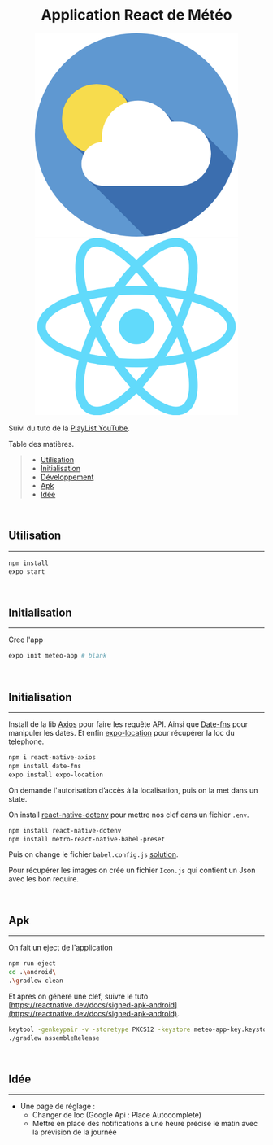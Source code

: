 <h1 align="center">Application React de Météo</h1>

<p align="center">
    <a target="_blank"><img src="./assets/meteo-logo.png" width="400"></a>
    <a target="_blank"><img src="./assets/react-icon.svg.png" width="400"></a>
</p>

Suivi du tuto de la [PlayList YouTube](https://youtu.be/jte3AQRPj_8).


Table des matières.
> * [Utilisation](#Utilisation)
> * [Initialisation](#Initialisation)
> * [Développement](#Développement)
> * [Apk](#Apk)
> * [Idée](#Idée)


&nbsp;
## Utilisation
---

```bash
npm install
expo start
```


&nbsp;
## Initialisation
---

Cree l'app
```bash
expo init meteo-app # blank
```


&nbsp;
## Initialisation
---

Install de la lib [Axios](https://github.com/qiangmao/axios) pour faire les requête API. Ainsi que [Date-fns](https://github.com/date-fns/date-fns) pour manipuler les dates. Et enfin [expo-location](https://docs.expo.dev/versions/latest/sdk/location/) pour récupérer la loc du telephone.  
```bash
npm i react-native-axios
npm install date-fns
expo install expo-location
```

On demande l'autorisation d’accès à la localisation, puis on la met dans un state.  

On install [react-native-dotenv](https://bestofreactjs.com/repo/zetachang-react-native-dotenv-react-native-system) pour mettre nos clef dans un fichier `.env`.
```bash
npm install react-native-dotenv
npm install metro-react-native-babel-preset
```

Puis on change le fichier `babel.config.js` [solution](https://stackoverflow.com/questions/64225453/unknown-option-error-from-babel-in-react-native-app).  

Pour récupérer les images on crée un fichier `Icon.js` qui contient un Json avec les bon require.  


&nbsp;
## Apk
---

On fait un eject de l'application
```bash
npm run eject
cd .\android\
.\gradlew clean
```

Et apres on génère une clef, suivre le tuto [https://reactnative.dev/docs/signed-apk-android](https://reactnative.dev/docs/signed-apk-android).
```bash
keytool -genkeypair -v -storetype PKCS12 -keystore meteo-app-key.keystore -alias meteo-app -keyalg RSA -keysize 2048 -validity 10000
./gradlew assembleRelease
```


&nbsp;
## Idée
---

- Une page de réglage :
  - Changer de loc (Google Api : Place Autocomplete)
  - Mettre en place des notifications à une heure précise le matin avec la prévision de la journée